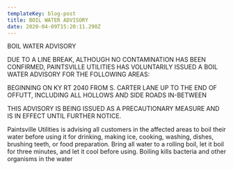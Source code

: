 ```yaml
---
templateKey: blog-post
title: BOIL WATER ADVISORY
date: 2020-04-09T15:20:11.298Z
---
```

BOIL WATER ADVISORY



DUE TO A LINE BREAK, ALTHOUGH NO CONTAMINATION HAS BEEN CONFIRMED, PAINTSVILLE UTILITIES HAS VOLUNTARILY ISSUED A BOIL WATER ADVISORY FOR THE FOLLOWING AREAS:

BEGINNING ON KY RT 2040 FROM S. CARTER LANE UP TO THE END OF OFFUTT, INCLUDING ALL HOLLOWS AND SIDE ROADS IN-BETWEEN



THIS ADVISORY IS BEING ISSUED AS A PRECAUTIONARY MEASURE AND IS IN EFFECT UNTIL FURTHER NOTICE.



Paintsville Utilities is advising all customers in the affected areas to boil their water before using it for drinking, making ice, cooking, washing, dishes, brushing teeth, or food preparation.  Bring all water to a rolling boil, let it boil for three minutes, and let it cool before using.  Boiling kills bacteria and other organisms in the water
